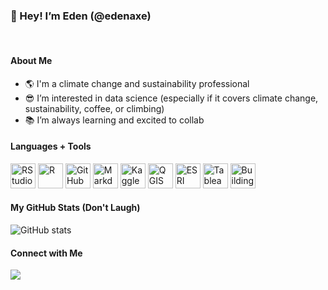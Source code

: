 ### 👋 Hey! I’m Eden (@edenaxe)

<br/>

#### About Me
- 🌎 I'm a climate change and sustainability professional 
- 😎 I’m interested in data science (especially if it covers climate change, sustainability, coffee, or climbing) 
- 📚 I’m always learning and excited to collab

#### Languages + Tools

[<img title="RStudio" height=40 src="https://cdn.jsdelivr.net/gh/devicons/devicon/icons/rstudio/rstudio-original.svg"/>](https://www.rstudio.com/)
[<img title="R" height=40 src="https://cdn.jsdelivr.net/gh/devicons/devicon/icons/r/r-original.svg"/>](https://www.r-project.org/)
[<img title="GitHub" height=40 src="https://cdn.jsdelivr.net/gh/devicons/devicon/icons/github/github-original.svg"/>](https://github.com/)
[<img title="Markdown" height=40 src="https://cdn.jsdelivr.net/gh/devicons/devicon/icons/markdown/markdown-original.svg"/>](https://www.markdownguide.org/)
[<img title="Kaggle" height=40 src="https://cdn.jsdelivr.net/gh/devicons/devicon/icons/kaggle/kaggle-original.svg"/>](https://www.kaggle.com/)
[<img title="QGIS" height=40 src="https://upload.wikimedia.org/wikipedia/commons/thumb/9/91/QGIS_logo_new.svg/1200px-QGIS_logo_new.svg.png"/>](https://www.qgis.org/en/site/)
[<img title="ESRI ArcGIS" height=40 src="https://upload.wikimedia.org/wikipedia/commons/7/7e/ArcGIS_logo_%28cropped%29.png"/>](https://www.esri.com/en-us/arcgis/about-arcgis/overview)
[<img title="Tableau" height=40 src="https://cdn.worldvectorlogo.com/logos/tableau-software.svg"/>](https://www.tableau.com/)
[<img title="Building Transperancy EC3" height=40 src="https://buildingtransparency.org/assets/svg/ec3.svg"/>](https://buildingtransparency.org/ec3)

#### My GitHub Stats (Don't Laugh)

![GitHub stats](https://github-readme-stats.vercel.app/api?username=edenaxe&show_icons=true&theme=tokyonight)

#### Connect with Me  
[![](https://img.shields.io/badge/linkedin-%230077B5.svg?style=for-the-badge&logo=linkedin)](https://www.linkedin.com/in/edenaxelrad/)

<br/>

<!---
edenaxe/edenaxe is a ✨ special ✨ repository because its `README.md` (this file) appears on your GitHub profile.
You can click the Preview link to take a look at your changes.
--->
